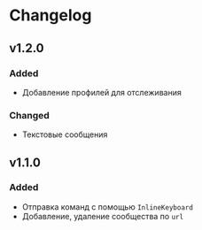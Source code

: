 # Changelog

## v1.2.0

### Added

- Добавление профилей для отслеживания

### Changed

- Текстовые сообщения

## v1.1.0

### Added

- Отправка команд с помощью `InlineKeyboard`
- Добавление, удаление сообщества по `url`
